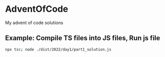 # AdventOfCode

My advent of code solutions

## Example: Compile TS files into JS files, Run js file

```sh
npx tsc; node ./dist/2022/day1/part1_solution.js
```
